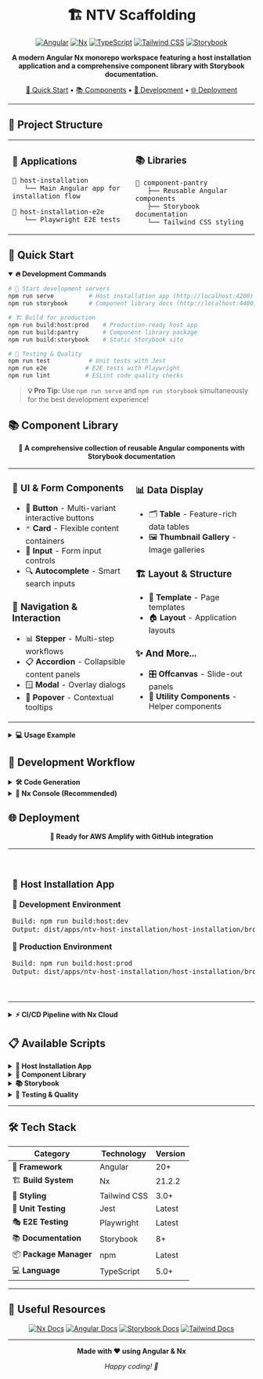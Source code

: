 <div align="center">

# 🏗️ NTV Scaffolding

[![Angular](https://img.shields.io/badge/Angular-20+-DD0031?style=for-the-badge&logo=angular&logoColor=white)](https://angular.io/)
[![Nx](https://img.shields.io/badge/Nx-21.2.2-143055?style=for-the-badge&logo=nx&logoColor=white)](https://nx.dev/)
[![TypeScript](https://img.shields.io/badge/TypeScript-5.0+-3178C6?style=for-the-badge&logo=typescript&logoColor=white)](https://www.typescriptlang.org/)
[![Tailwind CSS](https://img.shields.io/badge/Tailwind_CSS-3.0+-38B2AC?style=for-the-badge&logo=tailwind-css&logoColor=white)](https://tailwindcss.com/)
[![Storybook](https://img.shields.io/badge/Storybook-8.0+-FF4785?style=for-the-badge&logo=storybook&logoColor=white)](https://storybook.js.org/)

**A modern Angular Nx monorepo workspace featuring a host installation application and a comprehensive component library with Storybook documentation.**

[🚀 Quick Start](#-quick-start) • [📚 Components](#-component-library) • [🔧 Development](#-development-workflow) • [🌐 Deployment](#-deployment)

</div>

---

## 📁 Project Structure

<table>
<tr>
<td width="50%">

### 🎯 Applications
```
📱 host-installation
   └── Main Angular app for installation flow
   
🧪 host-installation-e2e  
   └── Playwright E2E tests
```

</td>
<td width="50%">

### 📚 Libraries
```
🧩 component-pantry
   ├── Reusable Angular components
   ├── Storybook documentation
   └── Tailwind CSS styling
```

</td>
</tr>
</table>

## 🚀 Quick Start

<details open>
<summary><strong>🔥 Development Commands</strong></summary>

```bash
# 🚀 Start development servers
npm run serve          # Host installation app (http://localhost:4200)
npm run storybook      # Component library docs (http://localhost:4400)

# 🏗️ Build for production
npm run build:host:prod    # Production-ready host app
npm run build:pantry       # Component library package
npm run build:storybook    # Static Storybook site

# 🧪 Testing & Quality
npm run test           # Unit tests with Jest
npm run e2e           # E2E tests with Playwright
npm run lint          # ESLint code quality checks
```

</details>

> **💡 Pro Tip:** Use `npm run serve` and `npm run storybook` simultaneously for the best development experience!

## 📚 Component Library

<div align="center">

**🎨 A comprehensive collection of reusable Angular components with Storybook documentation**

</div>

<table>
<tr>
<td width="50%">

### 🎯 **UI & Form Components**
- 🔘 **Button** - Multi-variant interactive buttons
- 🃏 **Card** - Flexible content containers
- 📝 **Input** - Form input controls
- 🔍 **Autocomplete** - Smart search inputs

### 🧭 **Navigation & Interaction**
- 📊 **Stepper** - Multi-step workflows
- 📋 **Accordion** - Collapsible content panels
- 🪟 **Modal** - Overlay dialogs
- 💬 **Popover** - Contextual tooltips

</td>
<td width="50%">

### 📊 **Data Display**
- 🗂️ **Table** - Feature-rich data tables
- 🖼️ **Thumbnail Gallery** - Image galleries

### 🏗️ **Layout & Structure**
- 📐 **Template** - Page templates
- 🏠 **Layout** - Application layouts

### ✨ **And More...**
- 🎛️ **Offcanvas** - Slide-out panels
- 🔧 **Utility Components** - Helper components

</td>
</tr>
</table>

<details>
<summary><strong>💻 Usage Example</strong></summary>

```typescript
import { 
  Button, 
  Card, 
  Table, 
  Stepper 
} from '@ntv-scaffolding/component-pantry';

@Component({
  selector: 'app-example',
  imports: [Button, Card, Table, Stepper],
  template: `
    <lib-card>
      <lib-button variant="primary">Click me!</lib-button>
    </lib-card>
  `
})
export class ExampleComponent {}
```

</details>

## 🔧 Development Workflow

<details>
<summary><strong>🛠️ Code Generation</strong></summary>

```bash
# 🧩 Add new component to library
npx nx g @nx/angular:component my-component --project=component-pantry

# 📱 Create new application
npx nx g @nx/angular:app my-app

# 📚 Generate new library
npx nx g @nx/angular:lib my-lib

# 📖 Add Storybook story
npx nx g @nx/storybook:story my-component --project=component-pantry
```

</details>

<details>
<summary><strong>🎯 Nx Console (Recommended)</strong></summary>

**Install the [Nx Console extension](https://marketplace.visualstudio.com/items?itemName=nrwl.angular-console) for VS Code**

✨ **Features:**
- 🖱️ Visual interface for running commands
- 🎨 Code generation wizards
- 📊 Workspace dependency graph
- 🚀 One-click task execution

</details>

## 🌐 Deployment

<div align="center">

**🚀 Ready for AWS Amplify with GitHub integration**

</div>

<table>
<tr>
<td width="50%">

### 📱 **Host Installation App**

**🔧 Development Environment**
```bash
Build: npm run build:host:dev
Output: dist/apps/ntv-host-installation/host-installation/browser
```

**🚀 Production Environment**
```bash
Build: npm run build:host:prod
Output: dist/apps/ntv-host-installation/host-installation/browser
```

</td>
<td width="50%">

### 📚 **Storybook Documentation**

**🔧 Development**
```bash
Build: npm run build:storybook:dev
Output: dist/storybook/component-pantry
```

**🚀 Production**
```bash
Build: npm run build:storybook:prod
Output: dist/storybook/component-pantry
```

> 💡 **Perfect for team collaboration and component showcasing**

</td>
</tr>
</table>

<details>
<summary><strong>⚡ CI/CD Pipeline with Nx Cloud</strong></summary>

```bash
# 🔗 Connect to Nx Cloud for faster CI
npx nx connect

# 🏗️ Generate CI workflow
npx nx g ci-workflow
```

**🎯 Benefits:**
- ⚡ Remote caching for faster builds
- 🔄 Task distribution across agents
- 🧪 Automated test splitting
- 📊 Build insights and analytics

</details>

## 📋 Available Scripts

<details>
<summary><strong>📱 Host Installation App</strong></summary>

```bash
npm run serve              # 🚀 Development server
npm run serve:host         # 🚀 Alternative serve command
npm run build:host         # 🏗️ Production build
npm run build:host:dev     # 🔧 Development build
npm run build:host:prod    # 🚀 Production build (optimized)
```

</details>

<details>
<summary><strong>🧩 Component Library</strong></summary>

```bash
npm run build:pantry       # 📦 Build library package
npm run build:pantry:dev   # 🔧 Development build
npm run build:pantry:prod  # 🚀 Production build
```

</details>

<details>
<summary><strong>📚 Storybook</strong></summary>

```bash
npm run storybook              # 🚀 Development server (port 4400)
npm run build:storybook        # 📦 Build static site
npm run build:storybook:dev    # 🔧 Development build
npm run build:storybook:prod   # 🚀 Production build
```

</details>

<details>
<summary><strong>🧪 Testing & Quality</strong></summary>

```bash
npm run test           # 🧪 Unit tests with Jest
npm run test:watch     # 👀 Watch mode for tests
npm run e2e           # 🎭 E2E tests with Playwright
npm run e2e:ui        # 🖥️ E2E tests with UI
npm run e2e:report    # 📊 Generate test report
npm run lint          # ✅ ESLint code quality
```

</details>

---

## 🛠️ Tech Stack

<div align="center">

| Category | Technology | Version |
|----------|------------|-----------|
| 🎯 **Framework** | Angular | 20+ |
| 🏗️ **Build System** | Nx | 21.2.2 |
| 🎨 **Styling** | Tailwind CSS | 3.0+ |
| 🧪 **Unit Testing** | Jest | Latest |
| 🎭 **E2E Testing** | Playwright | Latest |
| 📚 **Documentation** | Storybook | 8+ |
| 📦 **Package Manager** | npm | Latest |
| 💻 **Language** | TypeScript | 5.0+ |

</div>

---

## 📖 Useful Resources

<div align="center">

[![Nx Docs](https://img.shields.io/badge/📖_Nx-Documentation-143055?style=for-the-badge)](https://nx.dev)
[![Angular Docs](https://img.shields.io/badge/📖_Angular-Documentation-DD0031?style=for-the-badge)](https://angular.dev)
[![Storybook Docs](https://img.shields.io/badge/📖_Storybook-Documentation-FF4785?style=for-the-badge)](https://storybook.js.org)
[![Tailwind Docs](https://img.shields.io/badge/📖_Tailwind-Documentation-38B2AC?style=for-the-badge)](https://tailwindcss.com)

</div>

---

<div align="center">

**Made with ❤️ using Angular & Nx**

*Happy coding! 🚀*

</div>
